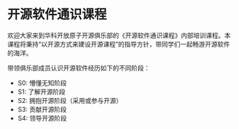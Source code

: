 # 开源软件通识课程

欢迎大家来到华科开放原子开源俱乐部的《开源软件通识课程》内部培训课程。本课程将秉持“以开源方式来建设开源课程”的指导方针，带同学们一起畅游开源软件的海洋。

带领俱乐部成员认识开源软件经历如下的不同阶段：

- S0: 懵懂无知阶段
- S1: 了解开源阶段
- S2: 拥抱开源阶段（采用或参与开源）
- S3: 贡献开源阶段
- S4: 领导开源阶段
